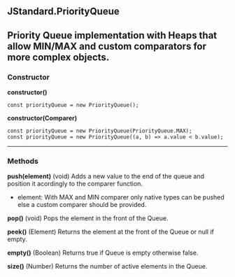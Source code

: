 ## JStandard.PriorityQueue

Priority Queue implementation with Heaps that allow MIN/MAX and custom comparators for more complex objects. 
----------

### Constructor ###

**constructor()** 

    const priorityQueue = new PriorityQueue();

**constructor(Comparer)**

    const priorityQueue = new PriorityQueue(PriorityQueue.MAX);
    const priorityQueue = new PriorityQueue((a, b) => a.value < b.value);

----------

### Methods ###

**push(element)** (void) Adds a new value to the end of the queue and position it acordingly to the comparer function. 

- element: With MAX and MIN comparer only native types can be pushed else a custom comparer should be provided.

**pop()** (void) Pops the element in the front of the Queue.

**peek()** (Element) Returns the element at the front of the Queue or null if empty.

**empty()** (Boolean) Returns true if Queue is empty otherwise false.

**size()** (Number) Returns the number of active elements in the Queue.